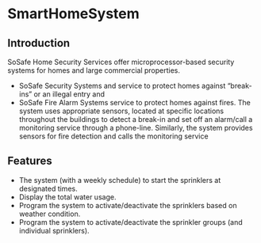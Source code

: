 # SmartHomeSystem

## Introduction
SoSafe Home Security Services offer microprocessor-based security systems for homes and large commercial properties.
* SoSafe Security Systems and service to protect homes against “break-ins” or an illegal entry and 
* SoSafe Fire Alarm Systems service to protect homes against fires.
            The system uses appropriate sensors, located at specific locations throughout the buildings to detect a break-in and set off an alarm/call a monitoring service through a phone-line. Similarly, the system provides sensors for fire detection and calls the monitoring service
 
## Features

* The system (with a weekly schedule) to start the sprinklers at designated times.
* Display the total water usage.
* Program the system to activate/deactivate the sprinklers based on weather condition.
* Program the system to activate/deactivate the sprinkler groups (and individual sprinklers).



